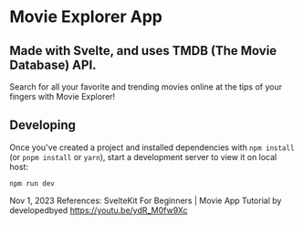 # Movie Explorer App
## Made with Svelte, and uses TMDB (The Movie Database) API. 
Search for all your favorite and trending movies online at the tips of your fingers with Movie Explorer!

## Developing

Once you've created a project and installed dependencies with `npm install` (or `pnpm install` or `yarn`), start a development server to view it on local host:

`npm run dev`

Nov 1, 2023
References:
SvelteKit For Beginners | Movie App Tutorial
by developedbyed
https://youtu.be/ydR_M0fw9Xc